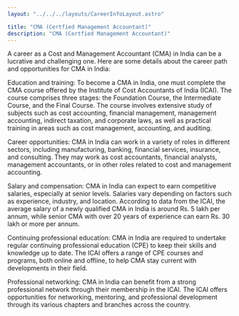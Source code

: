 ```yaml
---
layout: "../../../layouts/CareerInfoLayout.astro"

title: "CMA (Certfied Management Accountant)"
description: "CMA (Certfied Management Accountant)"
---
```


A career as a Cost and Management Accountant (CMA) in India can be a lucrative and challenging one. Here are some details about the career path and opportunities for CMA in India:

Education and training: To become a CMA in India, one must complete the CMA course offered by the Institute of Cost Accountants of India (ICAI). The course comprises three stages: the Foundation Course, the Intermediate Course, and the Final Course. The course involves extensive study of subjects such as cost accounting, financial management, management accounting, indirect taxation, and corporate laws, as well as practical training in areas such as cost management, accounting, and auditing.

Career opportunities: CMA in India can work in a variety of roles in different sectors, including manufacturing, banking, financial services, insurance, and consulting. They may work as cost accountants, financial analysts, management accountants, or in other roles related to cost and management accounting.

Salary and compensation: CMA in India can expect to earn competitive salaries, especially at senior levels. Salaries vary depending on factors such as experience, industry, and location. According to data from the ICAI, the average salary of a newly qualified CMA in India is around Rs. 5 lakh per annum, while senior CMA with over 20 years of experience can earn Rs. 30 lakh or more per annum.

Continuing professional education: CMA in India are required to undertake regular continuing professional education (CPE) to keep their skills and knowledge up to date. The ICAI offers a range of CPE courses and programs, both online and offline, to help CMA stay current with developments in their field.

Professional networking: CMA in India can benefit from a strong professional network through their membership in the ICAI. The ICAI offers opportunities for networking, mentoring, and professional development through its various chapters and branches across the country.
